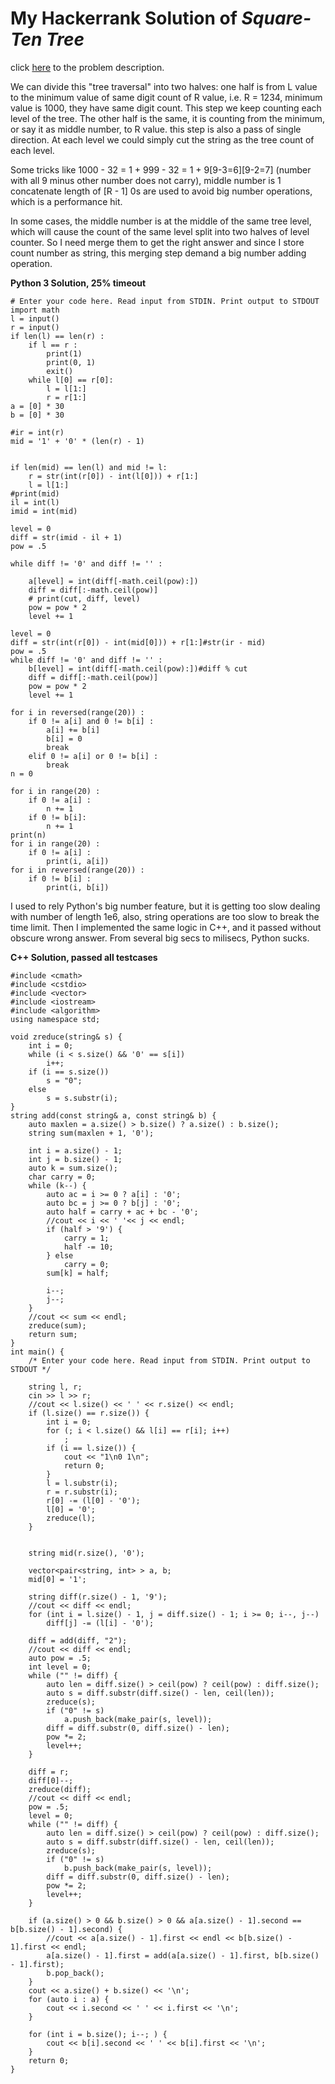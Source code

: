 # My Hackerrank Solution of *Square-Ten Tree*

click [here](https://www.hackerrank.com/challenges/square-ten-tree/problem) to the problem description.

We can divide this "tree traversal" into two halves: one half is from L value to the minimum value of same digit count of R value, i.e. R = 1234, minimum value is 1000, they have same digit count. This step we keep counting each level of the tree. The other half is the same, it is counting from the minimum, or say it as middle number, to R value. this step is also a pass of single direction. At each level we could simply cut the string as the tree count of each level.

Some tricks like 1000 - 32 = 1 + 999 - 32 = 1 + 9[9-3=6][9-2=7] (number with all 9 minus other number does not carry), middle number is 1 concatenate length of [R - 1] 0s are used to avoid big number operations, which is a performance hit.

In some cases, the middle number is at the middle of the same tree level, which will cause the count of the same level split into two halves of level counter. So I need merge them to get the right answer and since I store count number as string, this merging step demand a big number adding operation.

**Python 3 Solution, 25% timeout**

```
# Enter your code here. Read input from STDIN. Print output to STDOUT
import math
l = input()
r = input()
if len(l) == len(r) :
    if l == r :
        print(1)
        print(0, 1)
        exit()
    while l[0] == r[0]:
        l = l[1:]
        r = r[1:]
a = [0] * 30
b = [0] * 30

#ir = int(r)
mid = '1' + '0' * (len(r) - 1)


if len(mid) == len(l) and mid != l:
    r = str(int(r[0]) - int(l[0])) + r[1:]
    l = l[1:]
#print(mid)
il = int(l)
imid = int(mid)

level = 0
diff = str(imid - il + 1)
pow = .5

while diff != '0' and diff != '' :

    a[level] = int(diff[-math.ceil(pow):])
    diff = diff[:-math.ceil(pow)]
    # print(cut, diff, level)
    pow = pow * 2
    level += 1

level = 0
diff = str(int(r[0]) - int(mid[0])) + r[1:]#str(ir - mid)
pow = .5
while diff != '0' and diff != '' :
    b[level] = int(diff[-math.ceil(pow):])#diff % cut
    diff = diff[:-math.ceil(pow)]
    pow = pow * 2
    level += 1

for i in reversed(range(20)) :
    if 0 != a[i] and 0 != b[i] :
        a[i] += b[i]
        b[i] = 0
        break
    elif 0 != a[i] or 0 != b[i] :
        break
n = 0

for i in range(20) :
    if 0 != a[i] :
        n += 1
    if 0 != b[i]:
        n += 1
print(n)
for i in range(20) :
    if 0 != a[i] :
        print(i, a[i])
for i in reversed(range(20)) :
    if 0 != b[i] :
        print(i, b[i])

```

I used to rely Python's big number feature, but it is getting too slow dealing with number of length 1e6, also, string operations are too slow to break the time limit. Then I implemented the same logic in C++, and it passed without obscure wrong answer. From several big secs to milisecs, Python sucks.

**C++ Solution, passed all testcases**

```
#include <cmath>
#include <cstdio>
#include <vector>
#include <iostream>
#include <algorithm>
using namespace std;

void zreduce(string& s) {
    int i = 0;
    while (i < s.size() && '0' == s[i])
        i++;
    if (i == s.size())
        s = "0";
    else
        s = s.substr(i);
}
string add(const string& a, const string& b) {
    auto maxlen = a.size() > b.size() ? a.size() : b.size();
    string sum(maxlen + 1, '0');

    int i = a.size() - 1;
    int j = b.size() - 1;
    auto k = sum.size();
    char carry = 0;
    while (k--) {
        auto ac = i >= 0 ? a[i] : '0';
        auto bc = j >= 0 ? b[j] : '0';
        auto half = carry + ac + bc - '0';
        //cout << i << ' '<< j << endl;
        if (half > '9') {
            carry = 1;
            half -= 10;
        } else
            carry = 0;
        sum[k] = half;

        i--;
        j--;
    }
    //cout << sum << endl;
    zreduce(sum);
    return sum;
}
int main() {
    /* Enter your code here. Read input from STDIN. Print output to STDOUT */

    string l, r;
    cin >> l >> r;
    //cout << l.size() << ' ' << r.size() << endl;
    if (l.size() == r.size()) {
        int i = 0;
        for (; i < l.size() && l[i] == r[i]; i++)
            ;
        if (i == l.size()) {
            cout << "1\n0 1\n";
            return 0;
        }
        l = l.substr(i);
        r = r.substr(i);
        r[0] -= (l[0] - '0');
        l[0] = '0';
        zreduce(l);
    }


    string mid(r.size(), '0');

    vector<pair<string, int> > a, b;
    mid[0] = '1';

    string diff(r.size() - 1, '9');
    //cout << diff << endl;
    for (int i = l.size() - 1, j = diff.size() - 1; i >= 0; i--, j--)
        diff[j] -= (l[i] - '0');

    diff = add(diff, "2");
    //cout << diff << endl;
    auto pow = .5;
    int level = 0;
    while ("" != diff) {
        auto len = diff.size() > ceil(pow) ? ceil(pow) : diff.size();
        auto s = diff.substr(diff.size() - len, ceil(len));
        zreduce(s);
        if ("0" != s)
            a.push_back(make_pair(s, level));
        diff = diff.substr(0, diff.size() - len);
        pow *= 2;
        level++;
    }

    diff = r;
    diff[0]--;
    zreduce(diff);
    //cout << diff << endl;
    pow = .5;
    level = 0;
    while ("" != diff) {
        auto len = diff.size() > ceil(pow) ? ceil(pow) : diff.size();
        auto s = diff.substr(diff.size() - len, ceil(len));
        zreduce(s);
        if ("0" != s)
            b.push_back(make_pair(s, level));
        diff = diff.substr(0, diff.size() - len);
        pow *= 2;
        level++;
    }

    if (a.size() > 0 && b.size() > 0 && a[a.size() - 1].second == b[b.size() - 1].second) {
        //cout << a[a.size() - 1].first << endl << b[b.size() - 1].first << endl;
        a[a.size() - 1].first = add(a[a.size() - 1].first, b[b.size() - 1].first);
        b.pop_back();
    }
    cout << a.size() + b.size() << '\n';
    for (auto i : a) {
        cout << i.second << ' ' << i.first << '\n';
    }

    for (int i = b.size(); i--; ) {
        cout << b[i].second << ' ' << b[i].first << '\n';
    }
    return 0;
}

```
